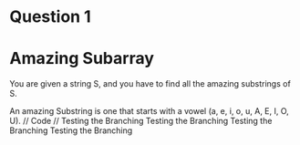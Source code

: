 # Question 1
# Amazing Subarray
You are given a string S, and you have to find all the amazing substrings of S.

An amazing Substring is one that starts with a vowel (a, e, i, o, u, A, E, I, O, U).
// Code //
Testing the Branching 
Testing the Branching 
Testing the Branching 
Testing the Branching 
